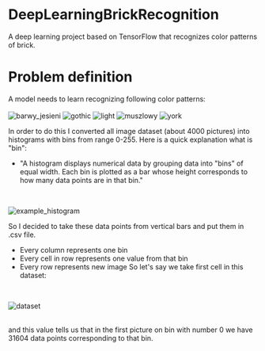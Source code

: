 # DeepLearningBrickRecognition

A deep learning project based on TensorFlow that recognizes color patterns of brick.

# Problem definition

A model needs to learn recognizing following color patterns:
<br/><br/>
![barwy_jesieni](https://github.com/Kamelleon/DeepLearningBrickRecognition/blob/main/brick_patterns/barwy_jesieni.png)
![gothic](https://github.com/Kamelleon/DeepLearningBrickRecognition/blob/main/brick_patterns/gothic.png)
![light](https://github.com/Kamelleon/DeepLearningBrickRecognition/blob/main/brick_patterns/light.png)
![muszlowy](https://github.com/Kamelleon/DeepLearningBrickRecognition/blob/main/brick_patterns/muszlowy.png)
![york](https://github.com/Kamelleon/DeepLearningBrickRecognition/blob/main/brick_patterns/york.png)


In order to do this I converted all image dataset (about 4000 pictures) into histograms with bins from range 0-255. Here is a quick explanation what is "bin":

- "A histogram displays numerical data by grouping data into "bins" of equal width. Each bin is plotted as a bar whose height corresponds to how many data points are in that bin."
</br>

![example_histogram](https://github.com/Kamelleon/DeepLearningBrickRecognition/blob/main/example_histogram.png)

So I decided to take these data points from vertical bars and put them in .csv file.
- Every column represents one bin
- Every cell in row represents one value from that bin
- Every row represents new image
So let's say we take first cell in this dataset:
</br>

![dataset](https://github.com/Kamelleon/DeepLearningBrickRecognition/blob/main/data.png)

</br>
and this value tells us that in the first picture on bin with number 0 we have 31604 data points corresponding to that bin.

